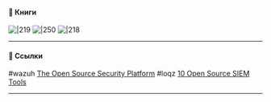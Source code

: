 #### 📘 Книги
![|219](../~assets~/pics/books/Book_Distributed_Systems_Observability.png) ![|250](../~assets~/pics/books/Book_Observability_Engineering.jpg) ![|218](../~assets~/pics/books/Book_Crossing_the_Chasm.jpg)

---
#### 🔗 Ссылки

#wazuh [The Open Source Security Platform](https://wazuh.com/)
#loqz [10 Open Source SIEM Tools](https://logz.io/blog/open-source-siem-tools/)


---
